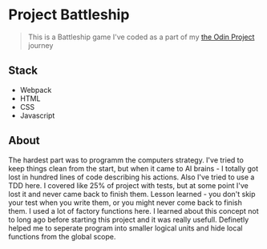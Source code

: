 # Project Battleship

> This is a Battleship game I've coded as a part of my [the Odin Project](https://www.theodinproject.com/) journey 


## Stack

- Webpack
- HTML
- CSS
- Javascript


## About

The hardest part was to programm the computers strategy. I've tried to keep things clean from the start, but when it came to AI brains - I totally got lost in hundred lines of code describing his actions.
Also I've tried to use a TDD here. I covered like 25% of project with tests, but at some point I've lost it and never came back to finish them. Lesson learned - you don't skip your test when you write them, or you might never come back to finish them.
I used a lot of factory functions here. I learned about this concept not to long ago before starting this project and it was really usefull. Definetly helped me to seperate program into smaller logical units and hide local functions from the global scope.


